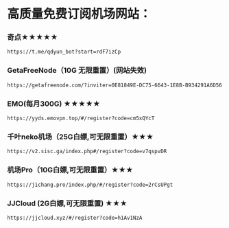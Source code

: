 # 高质量免费订阅机场网站：

### 奇点★★★★★
```
https://t.me/qdyun_bot?start=rdF7izCp
```
### GetaFreeNode（10G 无限重置）(网站失效)
```
https://getafreenode.com/?inviter=0E81849E-DC75-6643-1E8B-B934291A6D56
```
### EMO(每月300G) ★★★★★
```
https://yyds.emovpn.top/#/register?code=cm5xQYcT
```
### 千叶neko机场（25G白嫖,可无限重置）★★★
```
https://v2.sisc.ga/index.php#/register?code=v7qspvDR
```
### 机场Pro（10G白嫖,可无限重置）★★★
```
https://jichang.pro/index.php/#/register?code=2rCsUPgt
```
### JJCloud (2G白嫖,可无限重置) ★★★
```
https://jjcloud.xyz/#/register?code=h1Av1NzA
```
